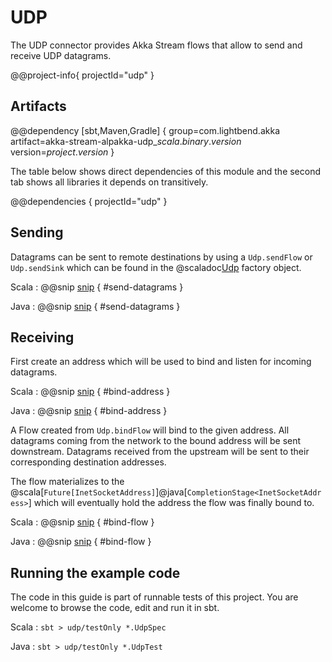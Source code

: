 # UDP

The UDP connector provides Akka Stream flows that allow to send and receive UDP datagrams.

@@project-info{ projectId="udp" }

## Artifacts

@@dependency [sbt,Maven,Gradle] {
  group=com.lightbend.akka
  artifact=akka-stream-alpakka-udp_$scala.binary.version$
  version=$project.version$
}

The table below shows direct dependencies of this module and the second tab shows all libraries it depends on transitively.

@@dependencies { projectId="udp" }


## Sending

Datagrams can be sent to remote destinations by using a `Udp.sendFlow` or `Udp.sendSink` which can be found in the
@scaladoc[Udp](akka.stream.alpakka.udp.scaladsl.Udp$) factory object.

Scala
: @@snip [snip](/udp/src/test/scala/docs/scaladsl/UdpSpec.scala) { #send-datagrams }

Java
: @@snip [snip](/udp/src/test/java/docs/javadsl/UdpTest.java) { #send-datagrams }

## Receiving

First create an address which will be used to bind and listen for incoming datagrams.

Scala
: @@snip [snip](/udp/src/test/scala/docs/scaladsl/UdpSpec.scala) { #bind-address }

Java
: @@snip [snip](/udp/src/test/java/docs/javadsl/UdpTest.java) { #bind-address }

A Flow created from `Udp.bindFlow` will bind to the given address. All datagrams coming from the network
to the bound address will be sent downstream. Datagrams received from the upstream will be sent to their
corresponding destination addresses.

The flow materializes to the @scala[`Future[InetSocketAddress]`]@java[`CompletionStage<InetSocketAddress>`] which
will eventually hold the address the flow was finally bound to.

Scala
: @@snip [snip](/udp/src/test/scala/docs/scaladsl/UdpSpec.scala) { #bind-flow }

Java
: @@snip [snip](/udp/src/test/java/docs/javadsl/UdpTest.java) { #bind-flow }

## Running the example code

The code in this guide is part of runnable tests of this project. You are welcome to browse the code, edit and run it in sbt.

Scala
:   ```
    sbt
    > udp/testOnly *.UdpSpec
    ```

Java
:   ```
    sbt
    > udp/testOnly *.UdpTest
    ```
